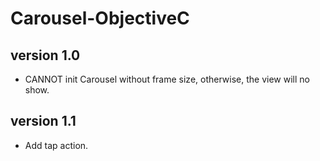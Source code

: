 # Carousel-ObjectiveC

## version 1.0
- CANNOT init Carousel without frame size, otherwise, the view will no show. 

## version 1.1
- Add tap action.
